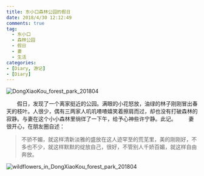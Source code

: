 ```yaml
---
title: 东小口森林公园的假日
date: 2018/4/30 12:12:49
comments: true
tag: 
  - 东小口
  - 森林公园
  - 假日
  - 妻
  - 生活
categories:
- [Diary, 游记]
- [Diary]
---
```


![DongXiaoKou_forest_park_201804](https://oss.xknife.net/DongXiaoKou_forest_park_201804.jpg)

　　假日，发现了一个离家挺近的公园。满眼的小花怒放，油绿的林子刚刚冒出春天的枝叶。人很少，偶有三两家人叽叽喳喳嬉笑着擦肩而过，却也没有打破森林的寂静。与妻在这个小小森林里徜徉了一下午，给予心神些许宁静。此记。
　　妻很开心，在朋友圈自述：

> 不骄不媚，就这样清新淡雅的盛放在这人迹罕至的荒芜里，美的刚刚好，不多也不少，就这样默默的绽放自己，很好，不管别人千娇百媚，就这样自由奔放。

![wildflowers_in_DongXiaoKou_forest_park_201804](https://oss.xknife.net/wildflowers_in_DongXiaoKou_forest_park_201804.jpg)